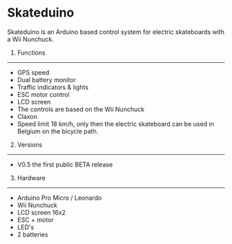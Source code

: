Skateduino
==========

Skateduino is an Arduino based control system for electric skateboards with a Wii Nunchuck.

1. Functions
------------
* GPS speed
* Dual battery monitor
* Traffic indicators & lights
* ESC motor control
* LCD screen
* The controls are based on the Wii Nunchuck
* Claxon
* Speed limit 18 km/h, only then the electric skateboard can be used in Belgium on the bicycle path. 

2. Versions
-----------
* V0.5 the first public BETA release

3. Hardware
-----------
* Arduino Pro Micro / Leonardo
* Wii Nunchuck
* LCD screen 16x2
* ESC + motor
* LED's
* 2 batteries
